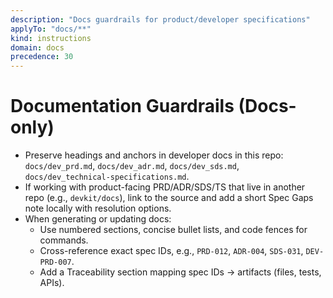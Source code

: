 ```yaml
---
description: "Docs guardrails for product/developer specifications"
applyTo: "docs/**"
kind: instructions
domain: docs
precedence: 30
---
```


# Documentation Guardrails (Docs-only)

-   Preserve headings and anchors in developer docs in this repo: `docs/dev_prd.md`, `docs/dev_adr.md`, `docs/dev_sds.md`, `docs/dev_technical-specifications.md`.
-   If working with product-facing PRD/ADR/SDS/TS that live in another repo (e.g., `devkit/docs`), link to the source and add a short Spec Gaps note locally with resolution options.
-   When generating or updating docs:
    -   Use numbered sections, concise bullet lists, and code fences for commands.
    -   Cross-reference exact spec IDs, e.g., `PRD-012`, `ADR-004`, `SDS-031`, `DEV-PRD-007`.
    -   Add a Traceability section mapping spec IDs → artifacts (files, tests, APIs).
